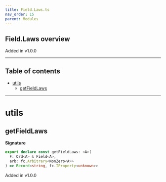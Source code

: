 ```yaml
---
title: Field.Laws.ts
nav_order: 15
parent: Modules
---
```


## Field.Laws overview

Added in v1.0.0

---

<h2 class="text-delta">Table of contents</h2>

- [utils](#utils)
  - [getFieldLaws](#getfieldlaws)

---

# utils

## getFieldLaws

**Signature**

```ts
export declare const getFieldLaws: <A>(
  F: Ord<A> & Field<A>,
  arb: fc.Arbitrary<NonZero<A>>
) => Record<string, fc.IProperty<unknown>>
```

Added in v1.0.0
